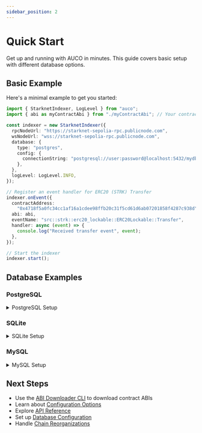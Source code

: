 ```yaml
---
sidebar_position: 2
---
```


# Quick Start

Get up and running with AUCO in minutes. This guide covers basic setup with different database options.

## Basic Example

Here's a minimal example to get you started:

```typescript
import { StarknetIndexer, LogLevel } from "auco";
import { abi as myContractAbi } from "./myContractAbi"; // Your contract ABI

const indexer = new StarknetIndexer({
  rpcNodeUrl: "https://starknet-sepolia-rpc.publicnode.com",
  wsNodeUrl: "wss://starknet-sepolia-rpc.publicnode.com",
  database: {
    type: "postgres",
    config: {
      connectionString: "postgresql://user:password@localhost:5432/mydb",
    },
  },
  logLevel: LogLevel.INFO,
});

// Register an event handler for ERC20 (STRK) Transfer
indexer.onEvent({
  contractAddress:
    "0x4718f5a0fc34cc1af16a1cdee98ffb20c31f5cd61d6ab07201858f4287c938d",
  abi: abi,
  eventName: "src::strk::erc20_lockable::ERC20Lockable::Transfer",
  handler: async (event) => {
    console.log("Received transfer event", event);
  },
});

// Start the indexer
indexer.start();
```

## Database Examples

### PostgreSQL

<details>
<summary>PostgreSQL Setup</summary>

See [`example/index.ts`](https://github.com/Quantum3-Labs/auco/blob/main/example/index.ts) for a complete PostgreSQL example.

```typescript
import { StarknetIndexer, LogLevel } from "auco";

const indexer = new StarknetIndexer({
  rpcNodeUrl: "https://starknet-sepolia-rpc.publicnode.com",
  wsNodeUrl: "wss://starknet-sepolia-rpc.publicnode.com",
  database: {
    type: "postgres",
    config: {
      connectionString: "postgresql://user:password@localhost:5432/mydb",
    },
  },
  logLevel: LogLevel.INFO,
});
```

**Run the example:**

```bash
npx ts-node example/index.ts
```

</details>

### SQLite

<details>
<summary>SQLite Setup</summary>

Perfect for development and smaller applications:

```typescript
import Database from "better-sqlite3";
import { StarknetIndexer, LogLevel } from "auco";

const indexer = new StarknetIndexer({
  rpcNodeUrl: "https://starknet-sepolia-rpc.publicnode.com",
  wsNodeUrl: "wss://starknet-sepolia-rpc.publicnode.com",
  database: {
    type: "sqlite",
    config: {
      dbInstance: new Database("starknet_indexer.db"),
    },
  },
  logLevel: LogLevel.INFO,
  startingBlockNumber: "latest",
});
```

**Run the example:**

```bash
npx ts-node example/sqlite.ts
```

</details>

### MySQL

<details>
<summary>MySQL Setup</summary>

For MySQL databases:

```typescript
import { StarknetIndexer, LogLevel } from "auco";

const indexer = new StarknetIndexer({
  rpcNodeUrl: "https://starknet-sepolia-rpc.publicnode.com",
  wsNodeUrl: "wss://starknet-sepolia-rpc.publicnode.com",
  database: {
    type: "mysql",
    config: {
      connectionString: "mysql://root:root@localhost:3306/starknet_indexer",
    },
  },
  logLevel: LogLevel.INFO,
  startingBlockNumber: "latest",
});
```

**Run the example:**

```bash
npx ts-node example/mysql.ts
```

</details>

## Next Steps

- Use the [ABI Downloader CLI](./abi-downloader.md) to download contract ABIs
- Learn about [Configuration Options](./configuration/index.md)
- Explore [API Reference](./api-reference/index.md)
- Set up [Database Configuration](./configuration/database.md)
- Handle [Chain Reorganizations](./api-reference/reorg-handling.md)
